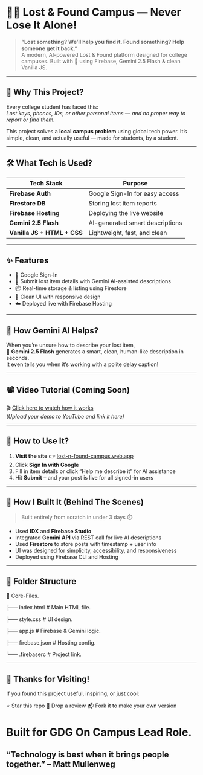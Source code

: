 # 📱🎒 Lost & Found Campus — Never Lose It Alone!

> **“Lost something? We’ll help you find it. Found something? Help someone get it back.”**  
> A modern, AI-powered Lost & Found platform designed for college campuses. Built with 💚 using Firebase, Gemini 2.5 Flash & clean Vanilla JS.

---

## 🚀 Why This Project?

Every college student has faced this:  
_Lost keys, phones, IDs, or other personal items — and no proper way to report or find them._

This project solves a **local campus problem** using global tech power. It’s simple, clean, and actually useful — made for students, by a student.

---

## 🛠️ What Tech is Used?

| Tech Stack     | Purpose                                 |
|----------------|------------------------------------------|
| **Firebase Auth**  | Google Sign-In for easy access         |
| **Firestore DB**   | Storing lost item reports              |
| **Firebase Hosting** | Deploying the live website           |
| **Gemini 2.5 Flash** | AI-generated smart descriptions       |
| **Vanilla JS + HTML + CSS** | Lightweight, fast, and clean   |

---

## ✨ Features

- 🔐 Google Sign-In
- 📝 Submit lost item details with Gemini AI-assisted descriptions
- 📦 Real-time storage & listing using Firestore
- 🎨 Clean UI with responsive design
- ☁️ Deployed live with Firebase Hosting

---

## 🧠 How Gemini AI Helps?

When you’re unsure how to describe your lost item,  
🧠 **Gemini 2.5 Flash** generates a smart, clean, human-like description in seconds.  
It even tells you when it’s working with a polite delay caption!

---

## 📽️ Video Tutorial (Coming Soon)

🎬 [Click here to watch how it works](#)  
*(Upload your demo to YouTube and link it here)*

---

## 🚦 How to Use It?

1. **Visit the site** 👉 [lost-n-found-campus.web.app](https://lost-n-found-campus.web.app)
2. Click **Sign In with Google**
3. Fill in item details or click “Help me describe it” for AI assistance
4. Hit **Submit** – and your post is live for all signed-in users

---

## 🧪 How I Built It (Behind The Scenes)

> Built entirely from scratch in under 3 days ⏱️  

- Used **IDX** and **Firebase Studio**
- Integrated **Gemini API** via REST call for live AI descriptions
- Used **Firestore** to store posts with timestamp + user info
- UI was designed for simplicity, accessibility, and responsiveness
- Deployed using Firebase CLI and Hosting

---

## 🧩 Folder Structure
📁 Core-Files.

├── index.html # Main HTML file.

├── style.css # UI design.

├── app.js # Firebase & Gemini logic.

├── firebase.json # Hosting config.

└── .firebaserc # Project link.


---

## 🙏 Thanks for Visiting!

If you found this project useful, inspiring, or just cool:

⭐️ Star this repo
📝 Drop a review
📬 Fork it to make your own version

# Built for GDG On Campus Lead Role.

## “Technology is best when it brings people together.” – Matt Mullenweg
